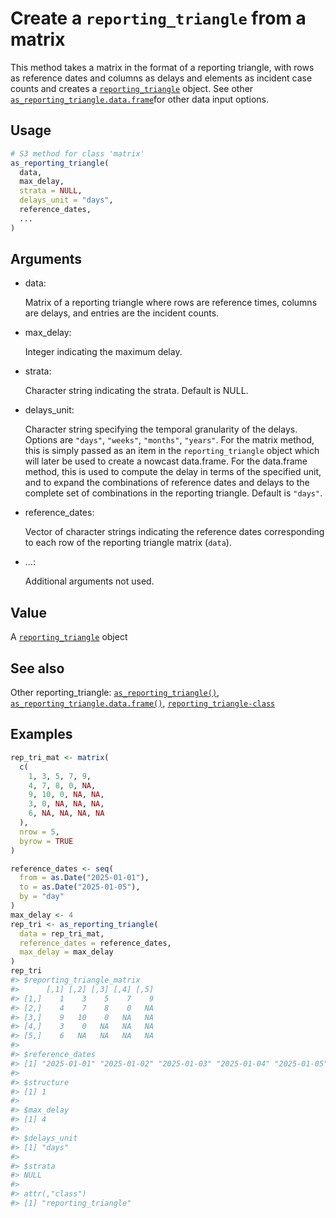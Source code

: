 # Create a `reporting_triangle` from a matrix

This method takes a matrix in the format of a reporting triangle, with
rows as reference dates and columns as delays and elements as incident
case counts and creates a
[`reporting_triangle`](https://baselinenowcast.epinowcast.org/reference/reporting_triangle-class.md)
object. See other
[`as_reporting_triangle.data.frame`](https://baselinenowcast.epinowcast.org/reference/as_reporting_triangle.data.frame.md)for
other data input options.

## Usage

``` r
# S3 method for class 'matrix'
as_reporting_triangle(
  data,
  max_delay,
  strata = NULL,
  delays_unit = "days",
  reference_dates,
  ...
)
```

## Arguments

- data:

  Matrix of a reporting triangle where rows are reference times, columns
  are delays, and entries are the incident counts.

- max_delay:

  Integer indicating the maximum delay.

- strata:

  Character string indicating the strata. Default is NULL.

- delays_unit:

  Character string specifying the temporal granularity of the delays.
  Options are `"days"`, `"weeks"`, `"months"`, `"years"`. For the matrix
  method, this is simply passed as an item in the `reporting_triangle`
  object which will later be used to create a nowcast data.frame. For
  the data.frame method, this is used to compute the delay in terms of
  the specified unit, and to expand the combinations of reference dates
  and delays to the complete set of combinations in the reporting
  triangle. Default is `"days"`.

- reference_dates:

  Vector of character strings indicating the reference dates
  corresponding to each row of the reporting triangle matrix (`data`).

- ...:

  Additional arguments not used.

## Value

A
[`reporting_triangle`](https://baselinenowcast.epinowcast.org/reference/reporting_triangle-class.md)
object

## See also

Other reporting_triangle:
[`as_reporting_triangle()`](https://baselinenowcast.epinowcast.org/reference/as_reporting_triangle.md),
[`as_reporting_triangle.data.frame()`](https://baselinenowcast.epinowcast.org/reference/as_reporting_triangle.data.frame.md),
[`reporting_triangle-class`](https://baselinenowcast.epinowcast.org/reference/reporting_triangle-class.md)

## Examples

``` r
rep_tri_mat <- matrix(
  c(
    1, 3, 5, 7, 9,
    4, 7, 8, 0, NA,
    9, 10, 0, NA, NA,
    3, 0, NA, NA, NA,
    6, NA, NA, NA, NA
  ),
  nrow = 5,
  byrow = TRUE
)

reference_dates <- seq(
  from = as.Date("2025-01-01"),
  to = as.Date("2025-01-05"),
  by = "day"
)
max_delay <- 4
rep_tri <- as_reporting_triangle(
  data = rep_tri_mat,
  reference_dates = reference_dates,
  max_delay = max_delay
)
rep_tri
#> $reporting_triangle_matrix
#>      [,1] [,2] [,3] [,4] [,5]
#> [1,]    1    3    5    7    9
#> [2,]    4    7    8    0   NA
#> [3,]    9   10    0   NA   NA
#> [4,]    3    0   NA   NA   NA
#> [5,]    6   NA   NA   NA   NA
#> 
#> $reference_dates
#> [1] "2025-01-01" "2025-01-02" "2025-01-03" "2025-01-04" "2025-01-05"
#> 
#> $structure
#> [1] 1
#> 
#> $max_delay
#> [1] 4
#> 
#> $delays_unit
#> [1] "days"
#> 
#> $strata
#> NULL
#> 
#> attr(,"class")
#> [1] "reporting_triangle"
```
